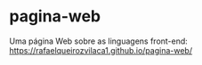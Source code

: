 # pagina-web
Uma página Web sobre as linguagens front-end: 
https://rafaelqueirozvilaca1.github.io/pagina-web/
